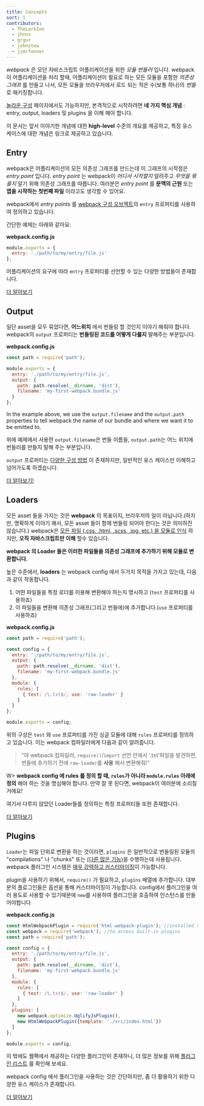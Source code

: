 ```yaml
---
title: Concepts
sort: 1
contributors:
  - TheLarkInn
  - jhnns
  - grgur
  - johnstew
  - jimrfenner
---
```


*webpack* 은 모던 자바스크립트 어플리케이션을 위한 _모듈 번들러_ 입니다. webpack이 어플리케이션을 처리 할때, 어플리케이션이 필요로 하는 모든 모듈을 포함한 _의존성 그래프_ 를 만들고 나서, 모든 모듈을 브라우저에서 로드 되는 적은 수(보통 하나)의 _번들_ 로 패키징합니다.

[놀라운 구성](/configuration) 페이지에서도 가능하지만, 본격적으로 시작하려면 **네 가지 핵심 개념** : entry, output, loaders 및 plugins 을 이해 해야 합니다.

이 문서는 앞서 이야기한 개념에 대한 **high-level** 수준의 개요를 제공하고, 특정 유스 케이스에 대한 개념은 링크로 제공하고 있습니다.

## Entry

webpack은 어플리케이션의 모든 의존성 그래프를 만드는데 이 그래프의 시작점은 _entry point_ 입니다. _entry point_ 는 webpack이 _어디서 시작할지_ 알려주고  _무엇을 묶을지_ 알기 위해 의존성 그래프를 따릅니다. 여러분은 _entry point_ 를 **문맥의 근원** 또는 **앱을 시작하는 첫번째 파일** 이라고도 생각할 수 있어요.

webpack에서 _entry points_ 를 [webpack 구성 오브젝트](/configuration)의 `entry` 프로퍼티를 사용하여 정의하고 있습니다.

간단한 예제는 아래와 같아요:

**webpack.config.js**

```javascript
module.exports = {
  entry: './path/to/my/entry/file.js'
};
```

어플리케이션의 요구에 따라 `entry` 프로퍼티를 선언할 수 있는 다양한 방법들이 존재합니다.

[더 알아보기](/concepts/entry-points)


## Output

일단 asset을 모두 묶었다면, **어느위치** 에서 번들링 할 것인지 이야기 해줘야 합니다. webpack의 `output` 프로퍼티는 **번들링된 코드를 어떻게 다룰지** 말해주는 부분입니다.

**webpack.config.js**

```javascript
const path = require('path');

module.exports = {
  entry: './path/to/my/entry/file.js',
  output: {
    path: path.resolve(__dirname, 'dist'),
    filename: 'my-first-webpack.bundle.js'
  }
};
```

In the example above, we use the `output.filename` and the `output.path` properties to tell webpack the name of our bundle and where we want it to be emitted to.

위에 예제에서 사용한 `output.filename`은 번들 이름을, `output.path`는 어느 위치에 번들러를 만들지 말해 주는 부분입니다.

`output` 프로퍼티는 [다양한 구성 방법](/configuration/output) 이 존재하지만, 일반적인 유스 케이스만 이해하고 넘어가도록 하겠습니다.

[더 알아보기!](/concepts/output)


## Loaders

모든 asset 들을 가지는 것은 **webpack** 의 목표이지, 브라우저의 일이 아닙니다.(하지만, 명확하게 이야기 해서, 모든 asset 들이 함께 번들링 되어야 한다는 것은 의미하진 않습니다.) webpack은 [모든 파일 (.css, .html, .scss, .jpg, etc.) 을 모듈로 인식](/concepts/modules) 하지만, **오직 자바스크립트만 이해** 할수 있습니다.

**webpack 의 Loader 들은 이러한 파일들을 의존성 그래프에 추가하기 위해 모듈로 변환합니다.**

높은 수준에서, **loaders** 는 webpack config 에서 두가지 목적을 가지고 있는데, 다음과 같이 작동합니다.

1. 어떤 파일들을 특정 로더를 이용해 변환해야 하는지 명시하고 (`test` 프로퍼티를 사용하죠)
2. 이 파일들을 변환해 의존성 그래프(그리고 번들에)에 추가합니다.(`use` 프로퍼티를 사용하죠)

**webpack.config.js**

```javascript
const path = require('path');

const config = {
  entry: './path/to/my/entry/file.js',
  output: {
    path: path.resolve(__dirname, 'dist'),
    filename: 'my-first-webpack.bundle.js'
  },
  module: {
    rules: [
      { test: /\.txt$/, use: 'raw-loader' }
    ]
  }
};

module.exports = config;
```

위의 구성은 `test` 와 `use` 프로퍼티를 가진 싱글 모듈에 대해 `rules` 프로퍼티를 정의하고 있습니다. 이는 webpack 컴파일러에게 다음과 같이 알려줍니다.

> "야 webpack 컴파일러, `require()`/`import` 선언 안에서 '.txt'파일을 발견하면, 번들에 추가하기 전에 `raw-loader`를 **사용** 해서 변환해줘!"

W> **webpack config 에 rules 를 정의 할 때, `rules`가 아니라 `module.rules` 아래에 정의** 해야 하는 것을 명심해야 합니다. 만약 잘 못 된다면, webpack이 여러분에 소리칠 거에요!

여기서 다루지 않았던 Loader들를 정의하는 특정 프로퍼티들 또한 존재합니다.

[더 알아보기](/concepts/loaders)


## Plugins


`Loader`는 파일 단위로 변환을 하는 것이라면, `plugins` 은 일반적으로 번들링된 모듈의 "compilations" 나 "chunks" 또는 [(다른 많은 기능)](/concepts/plugins)을 수행하는데 사용됩니다. webpack 플러그인 시스템은 [매우 강력하고 커스터마이징](/api/plugins)이 가능합니다.

plugin을 사용하기 위해서, `require()` 가 필요하고, `plugins` 배열에 추가합니다. 대부분의 플로그인들은 옵션을 통해 커스터마이징이 가능합니다. config에서 플러그인을 여러 용도로 사용할 수 있기때문에 `new`를 사용하여 플러그인을 호출하여 인스턴스를 만들어야합니다

**webpack.config.js**

```javascript
const HtmlWebpackPlugin = require('html-webpack-plugin'); //installed via npm
const webpack = require('webpack'); //to access built-in plugins
const path = require('path');

const config = {
  entry: './path/to/my/entry/file.js',
  output: {
    path: path.resolve(__dirname, 'dist'),
    filename: 'my-first-webpack.bundle.js'
  },
  module: {
    rules: [
      { test: /\.txt$/, use: 'raw-loader' }
    ]
  },
  plugins: [
    new webpack.optimize.UglifyJsPlugin(),
    new HtmlWebpackPlugin({template: './src/index.html'})
  ]
};

module.exports = config;
```

이 밖에도 웹팩에서 제공하는 다양한 플러그인이 존재하니, 더 많은 정보를 위해 [플러그인 리스트](/plugins) 를 확인해 보세요.

webpack config 에서 플러그인을 사용하는 것은 간단하지만, 좀 더 활용하기 위한 다양한 유스 케이스가 존재합니다.

[더 알아보기](/concepts/plugins)
